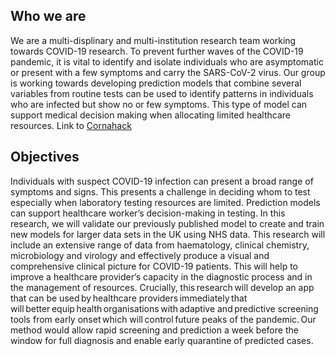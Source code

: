 
  
## Who we are
We are a multi-displinary and multi-institution research team working towards COVID-19 research. To prevent further waves of the COVID-19 pandemic, it is vital to identify and isolate individuals who are asymptomatic or present with a few symptoms and carry the SARS-CoV-2 virus. Our group is working towards developing prediction models that combine several variables from routine tests can be used to identify patterns in individuals who are infected but show no or few symptoms. This type of model can support medical decision making when allocating limited healthcare resources. Link to [Cornahack](https://medium.com/@pauldowling/accelerating-scientific-collaboration-in-real-time-e1f682f54c87)

## Objectives
Individuals with suspect COVID-19 infection can present a broad range of symptoms and signs. This presents a challenge in deciding whom to test especially when laboratory testing resources are limited. Prediction models can support healthcare worker’s decision-making in testing. In this research, we will validate our previously published model to create and train new models for larger data sets in the UK using NHS data. This research will include an extensive range of data from haematology, clinical chemistry, microbiology and virology and effectively produce a visual and comprehensive clinical picture for COVID-19 patients. This will help to improve a healthcare provider’s capacity in the diagnostic process and in the management of resources. Crucially, this research will develop an app that can be used by healthcare providers immediately that will better equip health organisations with adaptive and predictive screening tools from early onset which will control future peaks of the pandemic. Our method would allow rapid screening and prediction a week before the window for full diagnosis and enable early quarantine of predicted cases. 
